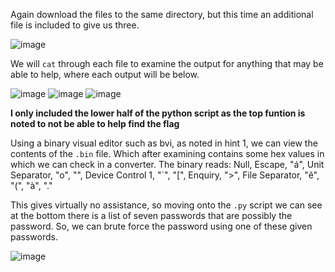 Again download the files to the same directory, but this time an additional file is included to give us three. 

![image](https://github.com/JMacPort/picoCTFs/assets/145376972/4740100e-b44a-40d2-88e0-275a11c5558b)

We will `cat` through each file to examine the output for anything that may be able to help, where each output will be below.

![image](https://github.com/JMacPort/picoCTFs/assets/145376972/79847fa8-a16d-464a-b187-aabbcde4981c)
![image](https://github.com/JMacPort/picoCTFs/assets/145376972/d763e1d3-efd5-49e0-b724-1f2b7c3d65a5)
![image](https://github.com/JMacPort/picoCTFs/assets/145376972/4373d3ae-c796-41eb-b3e2-f5649cbb2bc3)

**I only included the lower half of the python script as the top funtion is noted to not be able to help find the flag**

Using a binary visual editor such as bvi, as noted in hint 1, we can view the contents of the `.bin` file. Which after examining contains some hex values in which we can check in a converter. 
The binary reads: Null, Escape, "á", Unit Separator, "o", "\", Device Control 1, "`", "[", Enquiry, ">", File Separator, "ê", "(", "à", "."

This gives virtually no assistance, so moving onto the `.py` script we can see at the bottom there is a list of seven passwords that are possibly the password. So, we can brute force the password using
one of these given passwords. 

![image](https://github.com/JMacPort/picoCTFs/assets/145376972/3bdd9db0-8d06-4eab-8e36-346110143687)
